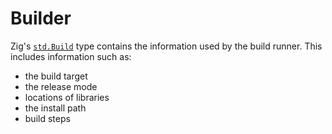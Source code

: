 # Builder

Zig's [`std.Build`](https://ziglang.org/documentation/master/std/#std.Build)
type contains the information used by the build runner. This includes
information such as:

- the build target
- the release mode
- locations of libraries
- the install path
- build steps
